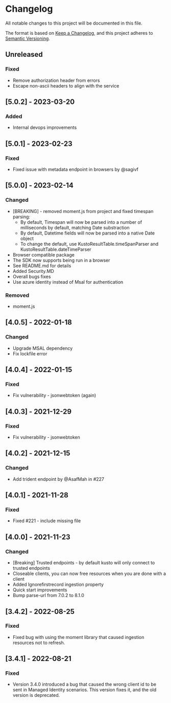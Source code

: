 # Changelog

All notable changes to this project will be documented in this file.

The format is based on [Keep a Changelog](https://keepachangelog.com/en/1.0.0/),
and this project adheres to [Semantic Versioning](https://semver.org/spec/v2.0.0.html).

## Unreleased

### Fixed

-   Remove authorization header from errors
-   Escape non-ascii headers to align with the service

## [5.0.2] - 2023-03-20

### Added

-   Internal devops improvements

## [5.0.1] - 2023-02-23

### Fixed

-   Fixed issue with metadata endpoint in browsers by @sagivf

## [5.0.0] - 2023-02-14

### Changed

-   [BREAKING] - removed moment.js from project and fixed timespan parsing:
    -   By default, Timespan will now be parsed into a number of milliseconds by default, matching Date substraction
    -   By default, Datetime fields will now be parsed into a native Date object
    -   To change the default, use KustoResultTable.timeSpanParser and KustoResultTable.dateTimeParser
-   Browser compatible package
-   The SDK now supports being run in a browser
-   See README.md for details
-   Added Security.MD
-   Overall bugs fixes
-   Use azure identity instead of Msal for authentication

### Removed

-   moment.js

## [4.0.5] - 2022-01-18

### Changed

-   Upgrade MSAL dependency
-   Fix lockfile error

## [4.0.4] - 2022-01-15

### Fixed

-   Fix vulnerability - jsonwebtoken (again)

## [4.0.3] - 2021-12-29

### Fixed

-   Fix vulnerability - jsonwebtoken

## [4.0.2] - 2021-12-15

### Changed

-   Add trident endpoint by @AsafMah in #227

## [4.0.1] - 2021-11-28

### Fixed

-   Fixed #221 - include missing file

## [4.0.0] - 2021-11-23

### Changed

-   [Breaking] Trusted endpoints - by default kusto will only connect to trusted endpoints
-   Closeable clients, you can now free resources when you are done with a client
-   Added Ignorefirstrecord ingestion property
-   Quick start improvements
-   Bump parse-url from 7.0.2 to 8.1.0

## [3.4.2] - 2022-08-25

### Fixed

-   Fixed bug with using the moment library that caused ingestion resources not to refresh.

## [3.4.1] - 2022-08-21

### Fixed

-   Version 3.4.0 introduced a bug that caused the wrong client id to be sent in Managed Identity scenarios. This version fixes it, and the old version is
    deprecated.
